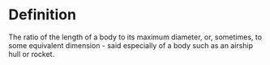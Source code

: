 # Definition

The ratio of the length of a body to its maximum diameter, or,
sometimes, to some equivalent dimension - said especially of a body such
as an airship hull or rocket.
